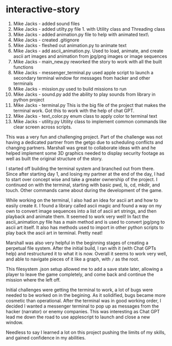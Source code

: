 # interactive-story

1. Mike Jacks - added sound files
1. Mike Jacks - added utilty.py file 1. with Utility class and Threading class
1. Mike Jacks - added animation.py file to help with animated text\
1. Mike Jacks - created .gitignore
1. Mike Jacks - fleshed out animation.py to animate text
1. Mike Jacks - add ascii_animation.py. Used to load, animate, and create ascii art images and animation from jpg/png images or image sequences
1. Mike Jacks - main_new.py reworked the story to work with all the built functions
1. Mike Jacks - messenger_terminal.py used apple script to launch a secondary terminal window for messages from hacker and other terminals
1. Mike Jacks - mission.py used to build missions to run
1. Mike Jacks - sound.py add the ability to play sounds from library in python project
1. Mike Jacks - terminal.py This is the big file of the project that makes the terminal work. Got this to work with the help of chat GPT.
1. Mike Jacks - text_color.py enum class to apply color to terminal text
1. Mike Jacks - utility.py Utility class to implement common commands like clear screen across scripts.

This was a very fun and challenging project. Part of the challenge was not having a dedicated partner from the getgo due to scheduling conflicts and changing partners. Marshall was great to collaborate ideas with and he helped implement some 3D graphics needed to display security footage as well as built the original structure of the story. 

I started off building the terminal system and branched out from there. Since after starting day 1, and losing my partner at the end of the day, I had to start over concept wise and take a greater ownership of the project. I continued on with the terminal, starting with basic pwd, ls, cd, mkdir, and touch. Other commands came about during the development of the game. 

While working on the terminal, I also had an idea for ascii art and how to easily create it. I found a library called ascii magic and found a way on my own to convert image sequences into a list of ascii art strings, and then playback and animate them. It seemed to work very well! In fact the ascii_animation.py file has a main method and is used to convert jpg/png to ascii art itself. It also has methods used to import in other python scripts to play back the ascii art in terminal. Pretty neat!

Marshall was also very helpful in the beginning stages of creating a perpetual file system. After the initial build, I ran with it (with Chat GPTs help) and restructured it to what it is now. Overall it seems to work very well, and able to navigate pieces of it like a graph, with `/` as the root.

This filesystem .json setup allowed me to add a save state later, allowing a player to leave the game completely, and come back and continue the mission where the left off.

Initial challenges were getting the terminal to work, a lot of bugs were needed to be worked on in the begining. As it solidified, bugs became more cosmetic than operational. After the terminal was in good working order, I decided I wanted a messenger terminal to pop up as messages from the hacker (narrator) or enemy companies. This was interesting as Chat GPT lead me down the road to use applescript to launch and close a new window. 

Needless to say I learned a lot on this project pushing the limits of my skills, and gained confidence in my abilities. 